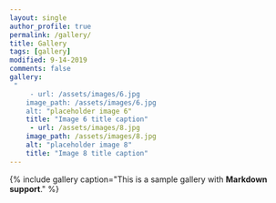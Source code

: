 ```yaml
---
layout: single
author_profile: true
permalink: /gallery/
title: Gallery
tags: [gallery]
modified: 9-14-2019
comments: false
gallery:
 "    
     - url: /assets/images/6.jpg
    image_path: /assets/images/6.jpg
    alt: "placeholder image 6"
    title: "Image 6 title caption"  
     - url: /assets/images/8.jpg
    image_path: /assets/images/8.jpg
    alt: "placeholder image 8"
    title: "Image 8 title caption"  
---
```


{% include gallery caption="This is a sample gallery with **Markdown support**." %}

